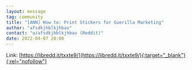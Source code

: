 ```yaml
---
layout: message
tag: community
title: "[ANN] How to: Print Stickers for Guerilla Marketing"
author: "afsdkjhblkjhbav"	
contact: "u/afsdkjhblkjhbav (Reddit)"
date: 2022-04-07 20:00
---
```


Link: [https://libredd.it/txxte9/](https://libredd.it/txxte9/){:target="_blank"}{:rel="nofollow"}

